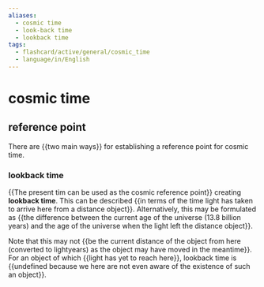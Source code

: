 ```yaml
---
aliases:
  - cosmic time
  - look-back time
  - lookback time
tags:
  - flashcard/active/general/cosmic_time
  - language/in/English
---
```


# cosmic time

## reference point

There are {{two main ways}} for establishing a reference point for cosmic time. <!--SR:!2024-09-14,58,310-->

### lookback time

{{The present tim can be used as the cosmic reference point}} creating __lookback time__. This can be described {{in terms of the time light has taken to arrive here from a distance object}}. Alternatively, this may be formulated as {{the difference between the current age of the universe (13.8 billion years) and the age of the universe when the light left the distance object}}. <!--SR:!2024-09-15,59,310!2025-02-05,166,310!2024-09-19,63,310-->

Note that this may not {{be the current distance of the object from here (converted to lightyears) as the object may have moved in the meantime}}. For an object of which {{light has yet to reach here}}, lookback time is {{undefined because we here are not even aware of the existence of such an object}}. <!--SR:!2024-09-27,68,310!2024-11-04,82,270!2024-08-24,40,290-->
